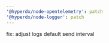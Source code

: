 ```yaml
---
'@hyperdx/node-opentelemetry': patch
'@hyperdx/node-logger': patch
---
```


fix: adjust logs default send interval
